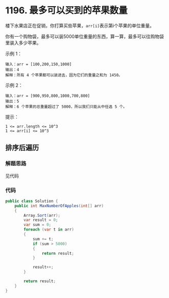 # 1196. 最多可以买到的苹果数量
楼下水果店正在促销，你打算买些苹果，``arr[i]``表示第i个苹果的单位重量。

你有一个购物袋，最多可以装5000单位重量的东西，算一算，最多可以往购物袋里装入多少苹果。



示例 1：
```
输入：arr = [100,200,150,1000]
输出：4
解释：所有 4 个苹果都可以装进去，因为它们的重量之和为 1450。
```
示例 2：
```
输入：arr = [900,950,800,1000,700,800]
输出：5
解释：6 个苹果的总重量超过了 5000，所以我们只能从中任选 5 个。
```

提示：
```
1 <= arr.length <= 10^3
1 <= arr[i] <= 10^3
```
## 排序后遍历
### 解题思路
见代码

### 代码

```csharp
public class Solution {
    public int MaxNumberOfApples(int[] arr)
    {
        Array.Sort(arr);
        var result = 0;
        var sum = 0;
        foreach (var t in arr)
        {
            sum += t;
            if (sum > 5000)
            {
                return result;
            }

            result++;
        }

        return result;
    }
}
```
